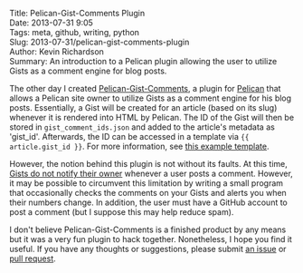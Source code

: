 Title: Pelican-Gist-Comments Plugin  
Date: 2013-07-31 9:05  
Tags: meta, github, writing, python  
Slug: 2013-07-31/pelican-gist-comments-plugin  
Author: Kevin Richardson  
Summary: An introduction to a Pelican plugin allowing the user to utilize Gists as a comment engine for blog posts.  

The other day I created [Pelican-Gist-Comments](https://github.com/kfr2/pelican-gist-comments), a plugin for [Pelican](http://getpelican.com) that allows a Pelican site owner to utilize Gists as a comment engine for his blog posts. Essentially, a Gist will be created for an article (based on its slug) whenever it is rendered into HTML by Pelican. The ID of the Gist will then be stored in `gist_comment_ids.json` and added to the article's metadata as 'gist_id'. Afterwards, the ID can be accessed in a template via `{{ article.gist_id }}`. For more information, see [this example template](https://github.com/kfr2/pelican-foundation/blob/master/templates/article.html#L19).

However, the notion behind this plugin is not without its faults. At this time, [Gists do not notify their owner](https://gist.github.com/maxogden/3422419) whenever a user posts a comment. However, it may be possible to circumvent this limitation by writing a small program that occasionally checks the comments on your Gists and alerts you when their numbers change. In addition, the user must have a GitHub account to post a comment (but I suppose this may help reduce spam).

I don't believe Pelican-Gist-Comments is a finished product by any means but it was a very fun plugin to hack together. Nonetheless, I hope you find it useful. If you have any thoughts or suggestions, please submit [an issue](https://github.com/kfr2/pelican-gist-comments/issues) or [pull request](https://github.com/kfr2/pelican-gist-comments/pulls).